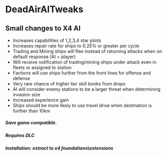 # DeadAirAITweaks

## Small changes to X4 AI
- Increases capabilities of 1,2,3,4 star pilots
- Increases repair rate for ships to 0.25% or greater per cycle
- Trading and Mining ships will flee instead of returning attacks when on default response (AI + player)
- Will receive notification of trading/mining ships under attack even in fleets or assigned to station
- Factions will use ships further from the front lines for offense and defense
- Very rare chance of higher tier skill books from drops
- AI will consider enemy stations to be a larger threat when determining invasion size
- Increased experience gain
- Ships should be more likely to use travel drive when destination is further than 10km

##### Save game compatible.

##### Requires DLC

##### Installation: extract to x4 foundations\extensions
